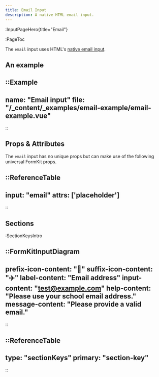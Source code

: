 ```yaml
---
title: Email Input
description: A native HTML email input.
---
```


:InputPageHero{title="Email"}

:PageToc

The `email` input uses HTML's [native email input](https://developer.mozilla.org/en-US/docs/Web/HTML/Element/input/email).

## An example

::Example
---
name: "Email input"
file: "/_content/_examples/email-example/email-example.vue"
---
::

## Props & Attributes

The `email` input has no unique props but can make use of the following universal FormKit props.

::ReferenceTable
---
input: "email" 
attrs: ['placeholder']
---
::


## Sections

:SectionKeysIntro

::FormKitInputDiagram
---
prefix-icon-content: "📧"
suffix-icon-content: "✈️"
label-content: "Email address"
input-content: "test@example.com"
help-content: "Please use your school email address."
message-content: "Please provide a valid email."
---
::

::ReferenceTable
---
type: "sectionKeys"
primary: "section-key"
---
::

